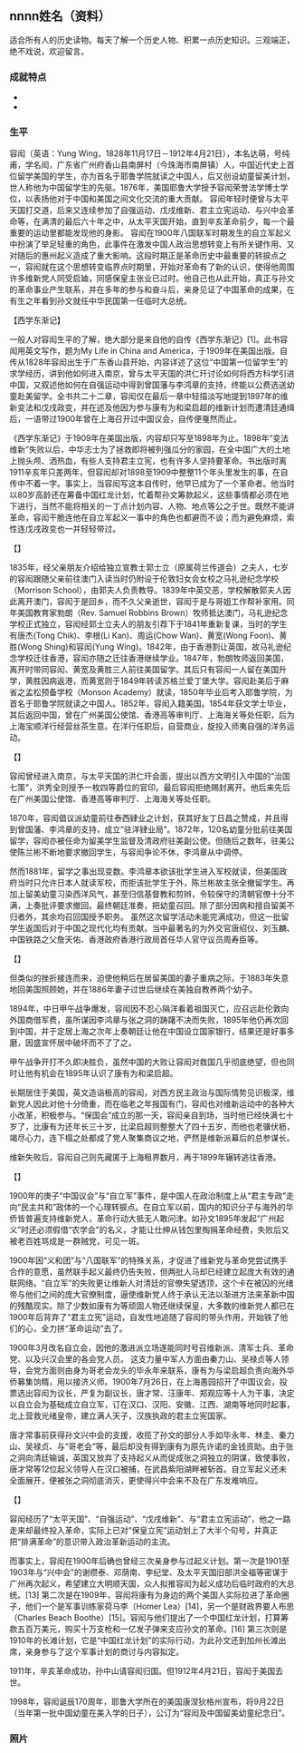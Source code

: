## nnnn姓名（资料）

适合所有人的历史读物。每天了解一个历史人物、积累一点历史知识。三观端正，绝不戏说，欢迎留言。  

### 成就特点

- ​
- ​


### 生平

容闳（英语：Yung Wing，1828年11月17日－1912年4月21日），本名达萌，号纯甫，学名闳，广东省广州府香山县南屏村（今珠海市南屏镇）人，中国近代史上首位留学美国的学生，亦为首名于耶鲁学院就读之中国人，后又创设幼童留美计划，世人称他为中国留学生的先驱。1876年，美国耶鲁大学授予容闳荣誉法学博士学位，以表扬他对于中国和美国之间文化交流的重大贡献。
容闳年轻时便曾与太平天国打交道，后来又连续参加了自强运动、戊戌维新、君主立宪运动、与兴中会革命等，在满清的最后六十年之中，从太平天国开始，直到辛亥革命前夕，每一个最重要的运动里都能发现他的身影。
容闳在1900年八国联军时期发生的自立军起义中扮演了举足轻重的角色，此事件在激发中国人政治思想转变上有所关键作用、又对随后的惠州起义造成了重大影响。这段时期正是革命历史中最重要的转捩点之一，容闳就在这个思想转变临界点时期里，开始对革命有了新的认识，使得他周围许多维新党人同受启廸，同感保皇主张业已过时。他自己也从此开始，真正与孙文的革命事业产生联系，并在多年的参与和奋斗后，亲身见证了中国革命的成果，在有生之年看到孙文就任中华民国第一任临时大总统。



【西学东渐记】

一般人对容闳生平的了解，绝大部分是来自他的自传《西学东渐记》[1]。此书容闳用英文写作，题为My Life in China and America，于1909年在美国出版。自传从1828年容闳出生于广东香山县开始，内容详述了这位“中国第一位留学生”的求学经历，讲到他如何进入南京，曾与太平天国的洪仁玕讨论如何将西方科学引进中国，又叙述他如何在自强运动中得到曾国藩与李鸿章的支持，终能以公费选送幼童赴美留学。全书共二十二章，容闳仅在最后一章中轻描淡写地提到1897年的维新变法和戊戌政变，并在述及他因为参与康有为和梁启超的维新计划而遭清廷通缉后，一语带过1900年曾在上海召开过中国议会，自传便戛然而止。

《西学东渐记》于1909年在美国出版，内容却只写至1898年为止。1898年“变法维新”失败以后，中华志士为了拯救即将被列强瓜分的家园，在全中国广大的土地上抛头颅、洒热血，有些人支持君主立宪，也有许多人坚持要革命。书出版时离1911辛亥年只差两年，但容闳却对1898至1909中整整11个年头里发生的事，在自传中不着一字。事实上，当容闳写这本自传时，他早已成为了一个革命者。他当时以80岁高龄还在筹备中国红龙计划，忙着帮孙文筹款起义，这些事情都必须在地下进行，当然不能将相关的一丁点计划内容、人物、地点等公之于世。既然不能讲革命，容闳干脆连他在自立军起义一事中的角色也都避而不谈；而为避免麻烦，索性连戊戌政变也一并轻轻带过。

【】

1835年，经父亲朋友介绍给独立宣教士郭士立（原属荷兰传道会）之夫人，七岁的容闳跟随父亲前往澳门入读当时仍附设于伦敦妇女会女校之马礼逊纪念学校（Morrison School），由郭夫人负责教导。1839年中英交恶，学校解散郭夫人因此离开澳门，容闳于是回乡，而不久父亲逝世，容闳于是与哥姐工作帮补家用。同年美国教育家勃朗（Rev. Samuel Robbins Brown）牧师抵达澳门，马礼逊纪念学校正式独立，容闳经郭士立夫人的朋友引荐下于1841年重新复课，当时的学生有唐杰(Tong Chik)、李根(Li Kan)、周运(Chow Wan)、黄宽(Wong Foon)、黄胜(Wong Shing)和容闳(Yung Wing)。1842年，由于香港割让英国，故马礼逊纪念学校迁往香港，容闳亦随之迁往香港继续学业。1847年，勃朗牧师返回美国，离开时带同容闳、黄宽及黄胜三人前往美国留学。其后只有容闳一人留在美国升学，黄胜因病返港，而黄宽则于1849年转读苏格兰爱丁堡大学。容闳赴美后于麻省之孟松预备学校（Monson Academy）就读，1850年毕业后考入耶鲁学院，为首名于耶鲁学院就读之中国人。1852年，容闳入籍美国。1854年获文学士毕业，其后返回中国，曾在广州美国公使馆、香港高等审判厅、上海海关等处任职，后为上海宝顺洋行经营丝茶生意。在洋行任职后，自营商业，旋投入师夷自强的洋务运动。

【】

容闳曾经进入南京，与太平天国的洪仁玕会面，提出以西方文明引入中国的“治国七策”，洪秀全则授予一枚四等爵位的官印。最后容闳拒绝赐封离开。他后来先后在广州美国公使馆、香港高等审判厅、上海海关等处任职。

1870年，容闳倡议派幼童前往泰西肄业之计划，获其好友丁日昌之赞成，并且得到曾国藩、李鸿章的支持，成立“驻洋肄业局”。1872年，120名幼童分批前往美国留学，容闳亦被任命为留美学生监督及清政府驻美副公使。但随后之数年，驻美公使陈兰彬不断地要求撤回学生，与容闳争论不休，李鸿章从中调停。

然而1881年，留学之事出现变数。李鸿章本欲该批学生进入军校就读，但美国政府当时只允许日本人就读军校，而拒该批学生于外，陈兰彬故主张全撤留学生。再加上留美幼童习染西洋风气，甚至归信基督教和剪辫，令较保守的清朝官僚十分不满，上奏批评要求撤回。最终朝廷准奏，把幼童召回。除了部分因病和擅自留美不归者外，其余均召回国授予职务。
虽然这次留学活动未能完满成功，但这一批留学生返国后对于中国之现代化均有贡献。当中最著名的为外交官唐绍仪、刘玉麟、中国铁路之父詹天佑、香港政府香港行政局首任华人官守议员周寿臣等。



【】

但类似的挫折接连而来，迫使他稍后在居留美国的妻子重病之际，于1883年失意地回美国照顾她，并在1886年妻子过世后继续在美独自教养两个幼子。

1894年，中日甲午战争爆发，容闳因不忍心隔洋看着祖国灭亡，应召远赴伦敦向外国商借军费，虽所谋因李鸿章与张之洞的踌躇不决而失败，1895年他仍再次回到中国，并于定居上海之次年上奏朝廷让他在中国设立国家银行，结果还是好事多磨，因盛宣怀居中破坏而不了了之。

甲午战争开打不久即决胜负，虽然中国的大败让容闳对救国几乎彻底绝望，但也同时让他有机会在1895年认识了康有为和梁启超。



长期居住于美国，英文造诣极高的容闳，对西方民主政治与国际情势见识极深，维新党人因此对他十分倚重，而在临老之年报国有门，容闳也对维新运动中的各种大小改革，积极参与。“保国会”成立的那一天，容闳亲自到场，当时他已经快满七十岁了，比康有为还年长三十岁，比梁启超则整整大了四十五岁，而他也老骥伏枥，竭尽心力，连下榻之处都成了党人聚集商议之地，俨然是维新派幕后的总参谋长。

维新失败后，容闳自己则先藏匿于上海租界数月，再于1899年辗转逃往香港。



【】

1900年的庚子“中国议会”与“自立军”事件，是中国人在政治制度上从“君主专政”走向“民主共和”政体的一个心理转捩点。在自立军以前，国内的知识分子与海外的华侨皆普遍支持维新党人，革命行动大抵无人敢问津。如孙文1895年发起“广州起义”时还必须假借“农学会”的名义，才能让仕绅从钱包里掏捐革命经费，失败后又被老百姓骂成是一群贼党，可见一斑。

1900年因“义和团”与“八国联军”的特殊关系，才促进了维新党与革命党尝试携手合作的意愿，虽然联手起义最终仍告失败，但两批人马却已经建立起庞大有效的通联网络。“自立军”的失败更让维新人对清廷的官僚失望透顶，这个卡在被囚的光绪帝与他们之间的庞大官僚制度，逼使维新党人终于承认无法以渐进方法来革新中国的残酷现实。除了少数如康有为等顽固人物还继续保皇，大多数的维新党人都已在1900年后背弃了“君主立宪”运动，自发性地追随了容闳的带头作用，开始铁了他们的心，全力拼“革命运动”去了。

1900年3月改名自立会，因他的激进派立场遂能同时号召维新派、清军士兵、革命党、以及兴汉会里的各会党人员。
这支力量中军人方面由秦力山、吴禄贞等人领导，会党方面则由身为哥老会龙头的毕永年来联系，康有为与梁启超负责向海外华侨募集饷糈，用以接济义师。1900年7月26日，在上海愚园招开了中国议会，投票选出容闳为议长，严复为副议长，唐才常、汪康年、郑观应等十人为干事，决定以自立会为基础成立自立军，订在汉口、汉阳、安徽、江西、湖南等地同时起事，北上营救光绪皇帝，建立满人天子，汉族执政的君主立宪国家。

唐才常事前获得孙文兴中会的支援，收揽了孙文的部分人手如毕永年、林圭、秦力山、吴禄贞、与“哥老会”等，最后却没有得到康有为原先许诺的金钱资助。由于张之洞向清廷输诚，英国又放弃了支持起义从而促成张之洞独立的阴谋，致使事败，唐才常等12位起义领导人在汉口被捕，在武昌紫阳湖畔被斩首。自立军起义还未全面展开，便被张之洞彻底消灭，更使得兴中会来不及在广东发难响应。

【】

容闳经历了“太平天国”、“自强运动”、“戊戌维新”、与“君主立宪运动”，他之一路走来却最终投入革命，实际上已对“保皇立宪”运动划上了大半个句号，并真正把“排满革命”的意识带入政治革新运动的主流。



而事实上，容闳在1900年后确也曾经三次亲身参与过起义计划。第一次是1901至1903年与“兴中会”的谢缵泰、邓荫南、李纪堂、及太平天国旧部洪全福等密谋于广州再次起义，希望建立大明顺天国，众人拟推容闳为起义成功后临时政府的大总统。[13] 第二次是在1909年，容闳将康有为身边的两个美国人实际拉进了革命圈子，他们一个是军事训练家荷马李（Homer Lea）[14]，另一个是财政界要人布思（Charles Beach Boothe）[15]。容闳与他们提出了一个中国红龙计划，打算筹款五百万美元，购买十万支枪和一亿发子弹来支应孙文的革命。[16] 第三次则是1910年的长滩计划，它是“中国红龙计划”的实际行动，为此孙文还到加州长滩出席，亲身参与了这个军事计划的商讨与内容拟定。

1911年，辛亥革命成功，孙中山请容闳归国。但1912年4月21日，容闳于美国去世。

1998年，容闳诞辰170周年，耶鲁大学所在的美国康涅狄格州宣布，将9月22日（当年第一批中国幼童在美入学的日子），公订为“容闳及中国留美幼童纪念日”。

### 照片

